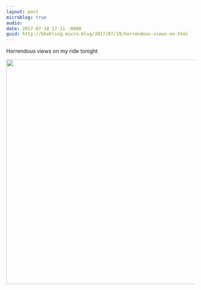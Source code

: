 ```yaml
---
layout: post
microblog: true
audio: 
date: 2017-07-18 17:11 -0800
guid: http://bbohling.micro.blog/2017/07/19/horrendous-views-on.html
---
```

Horrendous views on my ride tonight

<img src="http://bbohling.micro.blog/uploads/2017/906c598d60.jpg" width="600" height="600" style="height: auto" />
